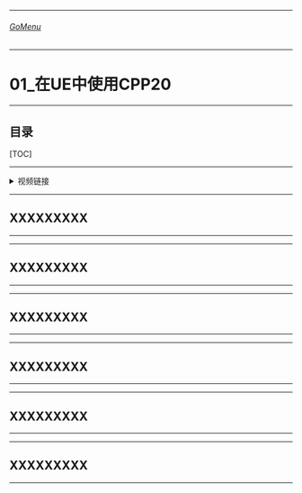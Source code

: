 
------
###### [GoMenu](../CPP_Learn_Menu.md)
------

# 01_在UE中使用CPP20

------

## 目录

[TOC]

------

<details>
<summary>视频链接</summary>

[【UE5】现代C++核心特性解析读书笔记与UE C++ 开坑视频_哔哩哔哩_bilibili](https://www.bilibili.com/video/BV18w411H7nC/?spm_id_from=333.1391.0.0&vd_source=9e1e64122d802b4f7ab37bd325a89e6c)

------

</details>

------

## XXXXXXXXX

> 

------

------

## XXXXXXXXX

> 

------

------

## XXXXXXXXX

> 

------

------

## XXXXXXXXX

> 

------

------

## XXXXXXXXX

> 

------

------

## XXXXXXXXX

> 

------
